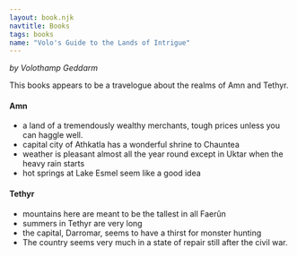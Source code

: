 ```yaml
---
layout: book.njk
navtitle: Books
tags: books
name: "Volo's Guide to the Lands of Intrigue"
---
```

_by Volothamp Geddarm_

This books appears to be a travelogue about the realms of Amn and Tethyr.

#### Amn
- a land of a tremendously wealthy merchants, tough prices unless you can haggle well.
- capital city of Athkatla has a wonderful shrine to Chauntea
- weather is pleasant almost all the year round except in Uktar when the heavy rain starts
- hot springs at Lake Esmel seem like a good idea
#### Tethyr
- mountains here are meant to be the tallest in all Faerûn
- summers in Tethyr are very long
- the capital, Darromar, seems to have a thirst for monster hunting
- The country seems very much in a state of repair still after the civil war.